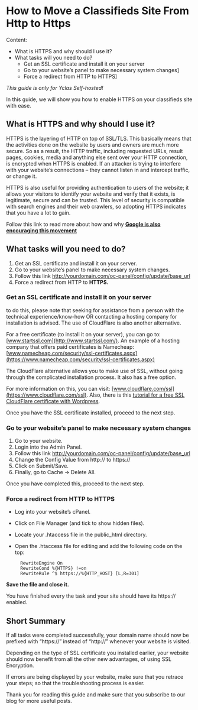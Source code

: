 # How to Move a Classifieds Site From Http to Https

Content:
-   What is HTTPS and why should I use it?
-   What tasks will you need to do?
    -   Get an SSL certificate and install it on your server
    -   Go to your website’s panel to make necessary system changes]
    -   Force a redirect from HTTP to HTTPS]

*This guide is only for Yclas Self-hosted!*


In this guide, we will show you how to enable HTTPS on your classifieds site with ease.

## What is HTTPS and why should I use it?

HTTPS is the layering of HTTP on top of SSL/TLS. This basically means that the activities done on the website by users and owners are much more secure. So as a result, the HTTP traffic, including requested URLs, result pages, cookies, media and anything else sent over your HTTP connection, is encrypted when HTTPS is enabled. If an attacker is trying to interfere with your website’s connections – they cannot listen in and intercept traffic, or change it.

HTTPS is also useful for providing authentication to users of the website; it allows your visitors to identify your website and verify that it exists, is legitimate, secure and can be trusted. This level of security is compatible with search engines and their web crawlers, so adopting HTTPS indicates that you have a lot to gain.

Follow this link to read more about how and why  **[Google is also encouraging this movement](https://googleonlinesecurity.blogspot.com.es/2014/08/https-as-ranking-signal_6.html)**

## What tasks will you need to do?

1.  Get an SSL certificate and install it on your server.
2.  Go to your website’s panel to make necessary system changes.
3.  Follow this link http://yourdomain.com/oc-panel/config/update/base_url
4.  Force a redirect from HTTP to  **HTTPS.**


  

### Get an SSL certificate and install it on your server

to do this, please note that seeking for assistance from a person with the technical experience/know-how OR contacting a hosting company for installation is advised. The use of CloudFlare is also another alternative.

For a free certificate (to install it on your server), you can go to:  [www.startssl.com](http://www.startssl.com/). An example of a hosting company that offers paid certificates is Namecheap:  [www.namecheap.com/security/ssl-certificates.aspx](https://www.namecheap.com/security/ssl-certificates.aspx)

The CloudFlare alternative allows you to make use of SSL, without going through the complicated installation process. It also has a free option.

For more information on this, you can visit:  [www.cloudflare.com/ssl](https://www.cloudflare.com/ssl). Also, there is this  [tutorial for a free SSL CloudFlare certificate with Wordpress](https://wp-dreams.com/articles/2014/10/free-ssl-certificate-with-cloudflare-for-wordpress/).

Once you have the SSL certificate installed, proceed to the next step.

### Go to your website’s panel to make necessary system changes

1.  Go to your website.
2.  Login into the Admin Panel.
3.  Follow this link http://yourdomain.com/oc-panel/config/update/base_url
4.  Change the Config Value from http:// to https://
5.  Click on Submit/Save.
6.  Finally, go to Cache -> Delete All.

Once you have completed this, proceed to the next step.

### Force a redirect from HTTP to HTTPS

-   Log into your website’s cPanel.
-   Click on File Manager (and tick to show hidden files).
-   Locate your .htaccess file in the public_html directory.
-   Open the .htaccess file for editing and add the following code on the top:
    
    ```
      RewriteEngine On
      RewriteCond %{HTTPS} !=on
      RewriteRule ^$ https://%{HTTP_HOST} [L,R=301]
    
    ```
    

**Save the file and close it.**

You have finished every the task and your site should have its https:// enabled.

## Short Summary

If all tasks were completed successfully, your domain name should now be prefixed with “https://” instead of “http://” whenever your website is visited.

Depending on the type of SSL certificate you installed earlier, your website should now benefit from all the other new advantages, of using SSL Encryption.

If errors are being displayed by your website, make sure that you retrace your steps; so that the troubleshooting process is easier.

Thank you for reading this guide and make sure that you subscribe to our blog for more useful posts.

